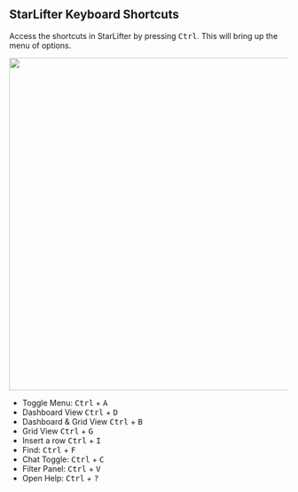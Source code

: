 ## StarLifter Keyboard Shortcuts
Access the shortcuts in StarLifter by pressing <kbd>Ctrl</kbd>. This will bring up the menu of options. 

<img src="../assets/keyboard_shortcuts.jpg"  style="width:600px" class="border"></img>

* Toggle Menu: <kbd>Ctrl</kbd> + <kbd>A</kbd>
* Dashboard View <kbd>Ctrl</kbd> + <kbd>D</kbd>
* Dashboard & Grid View <kbd>Ctrl</kbd> + <kbd>B</kbd>
* Grid View <kbd>Ctrl</kbd> + <kbd>G</kbd>
* Insert a row <kbd>Ctrl</kbd> + <kbd>I</kbd>
* Find: <kbd>Ctrl</kbd> + <kbd>F</kbd>
* Chat Toggle: <kbd>Ctrl</kbd> + <kbd>C</kbd>
* Filter Panel: <kbd>Ctrl</kbd> + <kbd>V</kbd>
* Open Help: <kbd>Ctrl</kbd> + <kbd>?</kbd>

